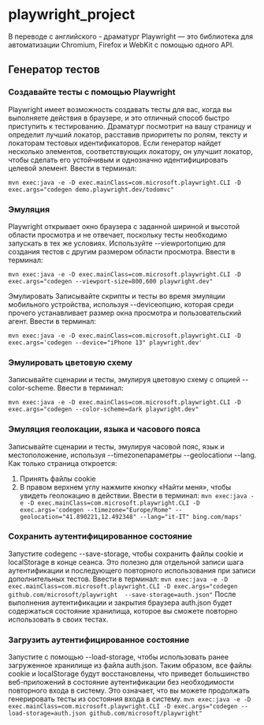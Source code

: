 # playwright_project
В переводе с английского - драматург
Playwright — это библиотека для автоматизации Chromium, Firefox и WebKit с помощью одного API.

## Генератор тестов
### Создавайте тесты с помощью Playwright
Playwright имеет возможность создавать тесты для вас, когда вы выполняете действия в браузере,
и это отличный способ быстро приступить к тестированию.
Драматург посмотрит на вашу страницу и определит лучший локатор, расставив приоритеты по ролям,
тексту и локаторам тестовых идентификаторов.
Если генератор найдет несколько элементов, соответствующих локатору, он улучшит локатор,
чтобы сделать его устойчивым и однозначно идентифицировать целевой элемент.
Ввести в терминал:

```
mvn exec:java -e -D exec.mainClass=com.microsoft.playwright.CLI -D exec.args="codegen demo.playwright.dev/todomvc"
```

### Эмуляция
Playwright открывает окно браузера с заданной шириной и высотой области просмотра и не отвечает, поскольку тесты необходимо запускать в тех же условиях. Используйте --viewportопцию для создания тестов с другим размером области просмотра.
Ввести в терминал:

```
mvn exec:java -e -D exec.mainClass=com.microsoft.playwright.CLI -D exec.args="codegen --viewport-size=800,600 playwright.dev"
```

Эмулировать
Записывайте скрипты и тесты во время эмуляции мобильного устройства, используя --deviceопцию,
которая среди прочего устанавливает размер окна просмотра и пользовательский агент.
Ввести в терминал:

```
mvn exec:java -e -D exec.mainClass=com.microsoft.playwright.CLI -D exec.args='codegen --device="iPhone 13" playwright.dev'
```

### Эмулировать цветовую схему
Записывайте сценарии и тесты, эмулируя цветовую схему с опцией --color-scheme.
Ввести в терминал:

```
mvn exec:java -e -D exec.mainClass=com.microsoft.playwright.CLI -D exec.args="codegen --color-scheme=dark playwright.dev"
```

### Эмуляция геолокации, языка и часового пояса
Записывайте сценарии и тесты, эмулируя часовой пояс, язык и местоположение, используя --timezoneпараметры --geolocationи --lang. Как только страница откроется:

1. Принять файлы cookie
2. В правом верхнем углу нажмите кнопку «Найти меня», чтобы увидеть геолокацию в действии.
   Ввести в терминал:
`
mvn exec:java -e -D exec.mainClass=com.microsoft.playwright.CLI -D exec.args='codegen --timezone="Europe/Rome" --geolocation="41.890221,12.492348" --lang="it-IT" bing.com/maps'
`

### Сохранить аутентифицированное состояние
Запустите codegenс --save-storage, чтобы сохранить файлы cookie и localStorage в конце сеанса.
Это полезно для отдельной записи шага аутентификации и последующего повторного использования при записи дополнительных тестов.
Ввести в терминал:
`
mvn exec:java -e -D exec.mainClass=com.microsoft.playwright.CLI -D exec.args="codegen github.com/microsoft/playwright  --save-storage=auth.json"
`
После выполнения аутентификации и закрытия браузера auth.json будет содержаться состояние хранилища,
которое вы сможете повторно использовать в своих тестах.

### Загрузить аутентифицированное состояние
Запустите с помощью --load-storage, чтобы использовать ранее загруженное хранилище из файла auth.json.
Таким образом, все файлы cookie и localStorage будут восстановлены,
что приведет большинство веб-приложений в состояние аутентификации без необходимости повторного входа в систему.
Это означает, что вы можете продолжать генерировать тесты из состояния входа в систему.
`
mvn exec:java -e -D exec.mainClass=com.microsoft.playwright.CLI -D exec.args="codegen --load-storage=auth.json github.com/microsoft/playwright"
`



